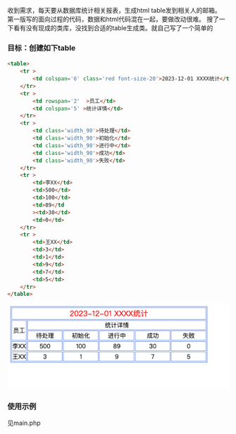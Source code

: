 收到需求，每天要从数据库统计相关报表，生成html table发到相关人的邮箱。   
第一版写的面向过程的代码，数据和html代码混在一起，要做改动很难。 搜了一下看有没有现成的类库，没找到合适的table生成类。就自己写了一个简单的


### 目标：创建如下table
```html
<table>
    <tr >
        <td colspan='6' class='red font-size-20'>2023-12-01 XXXX统计</td>
    </tr>
    <tr >
        <td rowspan='2'  >员工</td>
        <td colspan='5' >统计详情</td>
    </tr>
    <tr >
        <td class='width_90'>待处理</td>
        <td class='width_90'>初始化</td>
        <td class='width_90'>进行中</td>
        <td class='width_90'>成功</td>
        <td class='width_90'>失败</td>
    </tr>
    <tr >
        <td>李XX</td>
        <td>500</td>
        <td>100</td>
        <td>89</td
        ><td>30</td>
        <td>0</td>
    </tr>
    <tr >
        <td>王XX</td>
        <td>3</td>
        <td>1</td>
        <td>9</td>
        <td>7</td>
        <td>5</td>
    </tr>
</table>
```

![table示例](./eg.png "table示例")

### 使用示例
见main.php